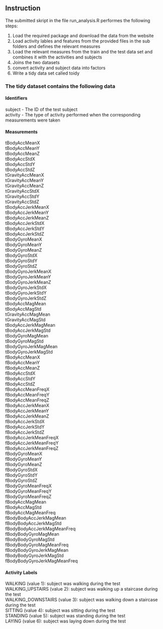 ## Instruction

The submitted skript in the file run_analysis.R performes the following steps: 

1. Load the required package and download the data from the website
2. Load activity lables and features from the provided files in the sub folders and defines the relevant measures 
3. Load the relevant measures from the train and the test data set and combines it with the activities and subjects
4. Joins the two datasets 
5. convert activity and subject data into factors 
6. Write a tidy data set called toidy

### The tidy dataset contains the following data
#### Identifiers
subject - The ID of the test subject</br>
activity - The type of activity performed when the corresponding measurements were taken

#### Measurements 
tBodyAccMeanX</br>
tBodyAccMeanY</br>
tBodyAccMeanZ</br>
tBodyAccStdX</br>
tBodyAccStdY</br>
tBodyAccStdZ</br>
tGravityAccMeanX</br>
tGravityAccMeanY</br>
tGravityAccMeanZ</br>
tGravityAccStdX</br>
tGravityAccStdY</br>
tGravityAccStdZ</br>
tBodyAccJerkMeanX</br>
tBodyAccJerkMeanY</br>
tBodyAccJerkMeanZ</br>
tBodyAccJerkStdX</br>
tBodyAccJerkStdY</br>
tBodyAccJerkStdZ</br>
tBodyGyroMeanX</br>
tBodyGyroMeanY</br>
tBodyGyroMeanZ</br>
tBodyGyroStdX</br>
tBodyGyroStdY</br>
tBodyGyroStdZ</br>
tBodyGyroJerkMeanX</br>
tBodyGyroJerkMeanY</br>
tBodyGyroJerkMeanZ</br>
tBodyGyroJerkStdX</br>
tBodyGyroJerkStdY</br>
tBodyGyroJerkStdZ</br>
tBodyAccMagMean</br>
tBodyAccMagStd</br>
tGravityAccMagMean</br>
tGravityAccMagStd</br>
tBodyAccJerkMagMean</br>
tBodyAccJerkMagStd</br>
tBodyGyroMagMean</br>
tBodyGyroMagStd</br>
tBodyGyroJerkMagMean</br>
tBodyGyroJerkMagStd</br>
fBodyAccMeanX</br>
fBodyAccMeanY</br>
fBodyAccMeanZ</br>
fBodyAccStdX</br>
fBodyAccStdY</br>
fBodyAccStdZ</br>
fBodyAccMeanFreqX</br>
fBodyAccMeanFreqY</br>
fBodyAccMeanFreqZ</br>
fBodyAccJerkMeanX</br>
fBodyAccJerkMeanY</br>
fBodyAccJerkMeanZ</br>
fBodyAccJerkStdX</br>
fBodyAccJerkStdY</br>
fBodyAccJerkStdZ</br>
fBodyAccJerkMeanFreqX</br>
fBodyAccJerkMeanFreqY</br>
fBodyAccJerkMeanFreqZ</br>
fBodyGyroMeanX</br>
fBodyGyroMeanY</br>
fBodyGyroMeanZ</br>
fBodyGyroStdX</br>
fBodyGyroStdY</br>
fBodyGyroStdZ</br>
fBodyGyroMeanFreqX</br>
fBodyGyroMeanFreqY</br>
fBodyGyroMeanFreqZ</br>
fBodyAccMagMean</br>
fBodyAccMagStd</br>
fBodyAccMagMeanFreq</br>
fBodyBodyAccJerkMagMean</br>
fBodyBodyAccJerkMagStd</br>
fBodyBodyAccJerkMagMeanFreq</br>
fBodyBodyGyroMagMean</br>
fBodyBodyGyroMagStd</br>
fBodyBodyGyroMagMeanFreq</br>
fBodyBodyGyroJerkMagMean</br>
fBodyBodyGyroJerkMagStd</br>
fBodyBodyGyroJerkMagMeanFreq</br>

#### Activity Labels
WALKING (value 1): subject was walking during the test</br>
WALKING_UPSTAIRS (value 2): subject was walking up a staircase during the test</br>
WALKING_DOWNSTAIRS (value 3): subject was walking down a staircase during the test</br>
SITTING (value 4): subject was sitting during the test</br>
STANDING (value 5): subject was standing during the test</br>
LAYING (value 6): subject was laying down during the test</br>
